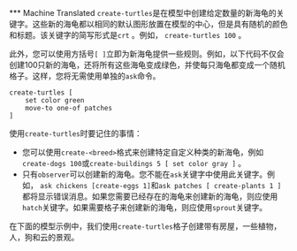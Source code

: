﻿*** Machine Translated
`create-turtles`是在模型中创建给定数量的新海龟的关键字。这些新的海龟都以相同的默认图形放置在模型的中心，但是具有随机的颜色和标题。该关键字的简写形式是`crt` 。例如， `create-turtles 100` 。

此外，您可以使用方括号`[ ]`立即为新海龟提供一些规则。例如，以下代码不仅会创建100只新的海龟，还将所有这些海龟变成绿色，并使每只海龟都变成一个随机格子。这样，您将无需使用单独的`ask`命令。



```
create-turtles [
	set color green
	move-to one-of patches
]
```


使用`create-turtles`时要记住的事情：

- 您可以使用`create-<breed>`格式来创建特定自定义种类的新海龟，例如`create-dogs 100`或`create-buildings 5 [ set color gray ]` 。
- 只有`observer`可以创建新的海龟。您不能在`ask`关键字中使用此关键字。例如， `ask chickens [create-eggs 1]`和`ask patches [ create-plants 1 ]`都将显示错误消息。如果您需要已经存在的海龟来创建新的海龟，则应使用`hatch`关键字。如果需要格子来创建新的海龟，则应使用`sprout`关键字。


在下面的模型示例中，我们使用`create-turtles`格子创建带有房屋，一些植物，人，狗和云的景观。